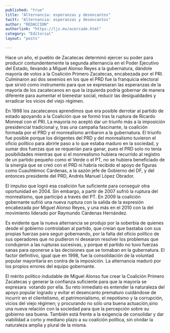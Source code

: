 ```yaml
---
published: "true"
title: "Alternancia: esperanzas y desencantos"
twitt: "Alternancia: esperanzas y desencantos"
author: "REDACCION"
authorlink: "https://ljz.mx/acercade.html"
category: "Editorial"
layout: "posts"

---
```



  Hace un año, el pueblo de Zacatecas determinó ejercer su poder para producir contundentemente la segunda alternancia en el Poder Ejecutivo del Estado, llevando a Miguel Alonso Reyes a la gubernatura, dándole mayoría de votos a la Coalición Primero Zacatecas, encabezada por el PRI. Culminaron así dos sexenios en los que el PRD fue la franquicia electoral que sirvió como instrumento para que se expresaran las esperanzas de la mayoría de los zacatecanos en que la izquierda podría gobernar de manera diferente para aumentar el bienestar social, reducir las desigualdades y erradicar los vicios del viejo régimen.



  En 1998 los zacatecanos aprendimos que era posible derrotar al partido de estado apoyando a la Coalición que se formó tras la ruptura de Ricardo Monreal con el PRI. La mayoría no aceptó dar un triunfo más a la imposición presidencial tradicional y, tras una campaña fascinante, la coalición formada por el PRD y el monrealismo arribaron a la gubernatura. El triunfo fue posible porque los dirigentes del PRD y del monrealismo tuvieron el oficio político para abrirle paso a lo que estaba maduro en la sociedad, y sumar dos fuerzas que se requerían para ganar, pues el PRD solo no tenía posibilidades mientras que si el monrealismo hubiera recurrido al registro de un partido pequeño como el Verde o el PT, no se hubiera beneficiado de la sinergia que se creó con el PRD ni habría recibido el apoyo de figuras como Cuauhtémoc Cárdenas, a la sazón jefe de Gobierno del DF, y del entonces presidente del PRD, Andrés Manuel López Obrador.



  El impulso que logró esa coalición fue suficiente para conseguir otra oportunidad en 2004. Sin embargo, a partir de 2007 sufrió la ruptura del monrealismo, que participó a través del PT. En 2009 la coalición gobernante sufrió una nueva ruptura con la salida de la expresión encabezada por Miguel Alonso Reyes, y una más en el 2010 con la del movimiento liderado por Raymundo Cárdenas Hernández.



  Es evidente que la nueva alternancia se produjo por la soberbia de quienes desde el gobierno controlaban al partido, que creían que bastaba con sus propias fuerzas para seguir gobernando, por la falta del oficio político de sus operadores que no pudieron ni desearon resolver los problemas que condujeron a las rupturas sucesivas, y porque el partido no tuvo fuerzas sanas para oponerse a las decisiones que se tomaban en la gubernatura. El factor definitivo, igual que en 1998, fue la consolidación de la voluntad popular mayoritaria en contra de la imposición. La alternancia maduró por los propios errores del equipo gobernante.



  El mérito político indudable de Miguel Alonso fue crear la Coalición Primero Zacatecas y generar la confianza suficiente para que la mayoría se expresara  votando por ella. Su reto inmediato es entender la naturaleza del apoyo popular logrado y evitar el desencanto prematuro cuidándose de incurrir en el clientelismo, el patrimonialismo, el nepotismo y la corrupción, vicios del viejo régimen; y procurando no sólo una buena actuación,sino una nueva relación con la sociedad para que la percepción sobre su gobierno sea buena. También está frente a la exigencia de consolidar y dar viabilidad a corto y mediano plazo a su coalición política, sin olvidar la naturaleza amplia y plural de la misma.

